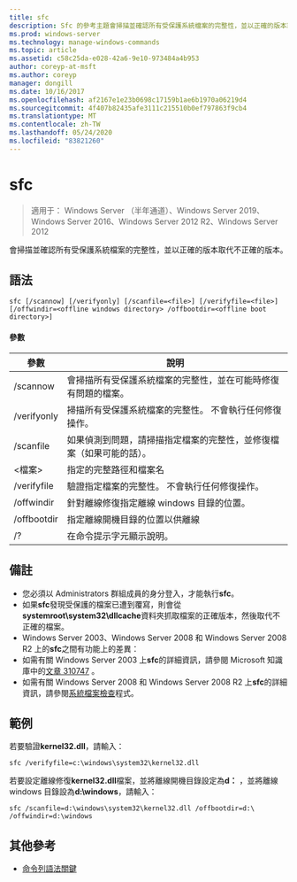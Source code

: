 ```yaml
---
title: sfc
description: Sfc 的參考主題會掃描並確認所有受保護系統檔案的完整性，並以正確的版本取代不正確的版本。
ms.prod: windows-server
ms.technology: manage-windows-commands
ms.topic: article
ms.assetid: c58c25da-e028-42a6-9e10-973484a4b953
author: coreyp-at-msft
ms.author: coreyp
manager: dongill
ms.date: 10/16/2017
ms.openlocfilehash: af2167e1e23b0698c17159b1ae6b1970a06219d4
ms.sourcegitcommit: 4f407b82435afe3111c215510b0ef797863f9cb4
ms.translationtype: MT
ms.contentlocale: zh-TW
ms.lasthandoff: 05/24/2020
ms.locfileid: "83821260"
---
```

# <a name="sfc"></a>sfc

> 適用于： Windows Server （半年通道）、Windows Server 2019、Windows Server 2016、Windows Server 2012 R2、Windows Server 2012

會掃描並確認所有受保護系統檔案的完整性，並以正確的版本取代不正確的版本。


## <a name="syntax"></a>語法
```
sfc [/scannow] [/verifyonly] [/scanfile=<file>] [/verifyfile=<file>] [/offwindir=<offline windows directory> /offbootdir=<offline boot directory>]
```

#### <a name="parameters"></a>參數
|參數|說明|
|-------|--------|
|/scannow|會掃描所有受保護系統檔案的完整性，並在可能時修復有問題的檔案。|
|/verifyonly|掃描所有受保護系統檔案的完整性。 不會執行任何修復操作。|
|/scanfile|如果偵測到問題，請掃描指定檔案的完整性，並修復檔案（如果可能的話）。|
|\<檔案>|指定的完整路徑和檔案名|
|/verifyfile|驗證指定檔案的完整性。 不會執行任何修復操作。|
|/offwindir|針對離線修復指定離線 windows 目錄的位置。|
|/offbootdir|指定離線開機目錄的位置以供離線|
|/?|在命令提示字元顯示說明。|

## <a name="remarks"></a>備註
-   您必須以 Administrators 群組成員的身分登入，才能執行**sfc**。
-   如果**sfc**發現受保護的檔案已遭到覆寫，則會從**systemroot\system32\dllcache**資料夾抓取檔案的正確版本，然後取代不正確的檔案。
-   Windows Server 2003、Windows Server 2008 和 Windows Server 2008 R2 上的**sfc**之間有功能上的差異：
-   如需有關 Windows Server 2003 上**sfc**的詳細資訊，請參閱 Microsoft 知識庫中的[文章 310747](https://go.microsoft.com/fwlink/?LinkId=227069) 。
-   如需有關 Windows Server 2008 和 Windows Server 2008 R2 上**sfc**的詳細資訊，請參閱[系統檔案檢查](https://go.microsoft.com/fwlink/?LinkId=227071)程式。

## <a name="examples"></a>範例
若要驗證**kernel32.dll**，請輸入：
```
sfc /verifyfile=c:\windows\system32\kernel32.dll
```
若要設定離線修復**kernel32.dll**檔案，並將離線開機目錄設定為**d：** ，並將離線 windows 目錄設為**d:\windows**，請輸入：
```
sfc /scanfile=d:\windows\system32\kernel32.dll /offbootdir=d:\ /offwindir=d:\windows
```

## <a name="additional-references"></a>其他參考
- [命令列語法關鍵](command-line-syntax-key.md)

